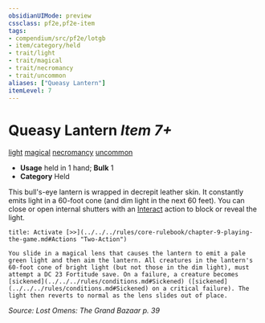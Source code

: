 ```yaml
---
obsidianUIMode: preview
cssclass: pf2e,pf2e-item
tags:
- compendium/src/pf2e/lotgb
- item/category/held
- trait/light
- trait/magical
- trait/necromancy
- trait/uncommon
aliases: ["Queasy Lantern"]
itemLevel: 7
---
```

# Queasy Lantern *Item 7+*  
[light](../../../rules/traits/light.md)  [magical](../../../rules/traits/magical.md)  [necromancy](../../../rules/traits/necromancy.md)  [uncommon](../../../rules/traits/uncommon.md)  

- **Usage** held in 1 hand; **Bulk** 1
- **Category** Held

This bull's-eye lantern is wrapped in decrepit leather skin. It constantly emits light in a 60-foot cone (and dim light in the next 60 feet). You can close or open internal shutters with an [Interact](../../../rules/actions/interact.md) action to block or reveal the light.

```ad-embed-ability
title: Activate [>>](../../../rules/core-rulebook/chapter-9-playing-the-game.md#Actions "Two-Action")

You slide in a magical lens that causes the lantern to emit a pale green light and then aim the lantern. All creatures in the lantern's 60-foot cone of bright light (but not those in the dim light), must attempt a DC 23 Fortitude save. On a failure, a creature becomes [sickened](../../../rules/conditions.md#Sickened) ([sickened](../../../rules/conditions.md#Sickened) on a critical failure). The light then reverts to normal as the lens slides out of place.
```

*Source: Lost Omens: The Grand Bazaar p. 39*
